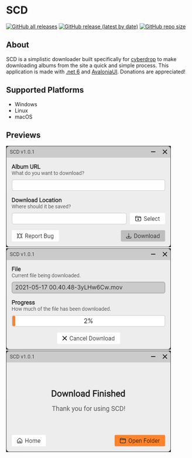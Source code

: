 # SCD
[![GitHub all releases](https://img.shields.io:/github/downloads/Anequit/SCD/total)](https://github.com/Anequit/SCD/releases)
[![GitHub release (latest by date)](https://img.shields.io:/github/v/release/Anequit/SCD)](https://github.com/Anequit/SCD/releases)
[![GitHub repo size](https://img.shields.io:/github/repo-size/Anequit/SCD)](https://github.com/Anequit/SCD/releases)

## About
SCD is a simplistic downloader built specifically for [cyberdrop](https://cyberdrop.me/) to make downloading albums from the site a quick and simple process. This application is made with [.net 6](https://dotnet.microsoft.com/en-us/download/dotnet/6.0) and [AvaloniaUI](http://avaloniaui.net/). Donations are appreciated!

## Supported Platforms
 * Windows 
 * Linux
 * macOS

## Previews
<p float="left">
  <img src="https://raw.githubusercontent.com/Anequit/SCD/main/assets/preview%201.png" width="450" />
  <img src="https://raw.githubusercontent.com/Anequit/SCD/main/assets/preview%202.png" width="450" /> 
  <img src="https://raw.githubusercontent.com/Anequit/SCD/main/assets/preview%203.png" width="450" />
</p>
